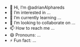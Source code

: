 - 👋 Hi, I’m @adrianAlphareds
- 👀 I’m interested in ...
- 🌱 I’m currently learning ...
- 💞️ I’m looking to collaborate on ...
- 📫 How to reach me ...
- 😄 Pronouns: ...
- ⚡ Fun fact: ...

<!---
adrianAlphareds/adrianAlphareds is a ✨ special ✨ repository because its `README.md` (this file) appears on your GitHub profile.
You can click the Preview link to take a look at your changes.
--->
